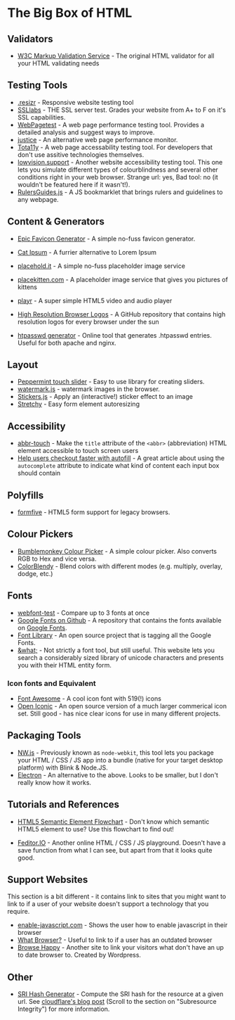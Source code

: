 # The Big Box of HTML

## Validators
 - [W3C Markup Validation Service](https://validator.w3.org/) - The original HTML validator for all your HTML validating needs

## Testing Tools
 - [.resizr](http://resizr.co/) - Responsive website testing tool
 - [SSLlabs](https://www.ssllabs.com/ssltest/) - THE SSL server test. Grades your website from A+ to F on it's SSL capabilities.
 - [WebPagetest](http://www.webpagetest.org/) - A web page performance testing tool. Provides a detailed analysis and suggest ways to improve.
 - [justice](http://okor.github.io/justice/) - An alternative web page performance monitor.
 - [Tota11y](http://khan.github.io/tota11y/) - A web page accessability testing tool. For developers that don't use assitive technologies themselves.
 - [lowvision.support](http://lowvision.support/) - Another website accessibility testing tool. This one lets you simulate different types of colourblindness and several other conditions right in your web browser. Strange url: yes, Bad tool: no (it wouldn't be featured here if it wasn't!).
 - [RulersGuides.js](http://mark-rolich.github.io/RulersGuides.js/) - A JS bookmarklet that brings rulers and guidelines to any webpage.

## Content & Generators
 - [Epic Favicon Generator](https://epicfavicongenerator.com/) - A simple no-fuss favicon generator.
 - [Cat Ipsum](http://catipsum.com/) - A furrier alternative to Lorem Ipsum
 - [placehold.it](https://placehold.it/) - A simple no-fuss placeholder image service
 - [placekitten.com](http://placekitten.com/) - A placeholder image service that gives you pictures of kittens
 - [playr](http://plyr.io/) - A super simple HTML5 video and audio player

 - [High Resolution Browser Logos](https://github.com/alrra/browser-logos#high-resolution-browser-logos) - A GitHub repository that contains high resolution logos for every browser under the sun

 - [htpasswd generator](http://aspirine.org/htpasswd_en.html) - Online tool that generates .htpasswd entries. Useful for both apache and nginx.

## Layout
 - [Peppermint touch slider](http://wd.dizaina.net/en/scripts/peppermint/) - Easy to use library for creating sliders.
 - [watermark.js](http://brianium.github.io/watermarkjs/) - watermark images in the browser.
 - [Stickers.js](http://stickerjs.cmiscm.com/) - Apply an (interactive!) sticker effect to an image
 - [Stretchy](http://leaverou.github.io/stretchy/) - Easy form element autoresizing

## Accessibility
 - [abbr-touch](https://github.com/Tyriar/abbr-touch) - Make the `title` attribute of the `<abbr>` (abbreviation) HTML element accessible to touch screen users
 - [Help users checkout faster with autofill](http://updates.html5rocks.com/2015/06/checkout-faster-with-Autofill) - A great article about using the `autocomplete` attribute to indicate what kind of content each input box should contain

## Polyfills
 - [formfive](http://etiennetalbot.github.io/formFive/) - HTML5 form support for legacy browsers.

## Colour Pickers
 - [Bumblemonkey Colour Picker](http://bumblemonkey.com/picker/picker.html) - A simple colour picker. Also converts RGB to Hex and vice versa.
 - [ColorBlendy](http://colorblendy.com/) - Blend colors with different modes (e.g. multiply, overlay, dodge, etc.)

## Fonts
 - [webfont-test](http://webfont-test.com/) - Compare up to 3 fonts at once
 - [Google Fonts on Github](https://github.com/google/fonts) - A repository that contains the fonts available on [Google Fonts](https://www.google.com/fonts).
 - [Font Library](http://katydecorah.com/font-library/) - An open source project that is tagging all the Google Fonts.
 - [&what;](http://www.amp-what.com/) - Not strictly a font tool, but still useful. This website lets you search a considerably sized library of unicode characters and presents you with their HTML entity form.

### Icon fonts and Equivalent
 - [Font Awesome](http://fontawesome.io/) - A cool icon font with 519(!) icons
 - [Open Iconic](https://useiconic.com/open/) - An open source version of a much larger commerical icon set. Still good - has nice clear icons for use in many different projects.

## Packaging Tools
 - [NW.js](http://nwjs.io/) - Previously known as `node-webkit`, this tool lets you package your HTML / CSS / JS app into a bundle (native for your target desktop platform) with Blink & Node.JS.
 - [Electron](http://electron.atom.io/) - An alternative to the above. Looks to be smaller, but I don't really know how it works.

## Tutorials and References
 - [HTML5 Semantic Element Flowchart](http://html5doctor.com/downloads/h5d-sectioning-flowchart.png) - Don't know which semantic HTML5 element to use? Use this flowchart to find out!

 - [Feditor.IO](http://feditor.io/) - Another online HTML / CSS / JS playground. Doesn't have a save function from what I can see, but apart from that it looks quite good.

## Support Websites
This section is a bit different - it contains link to sites that you might want to link to if a user of your website doesn't support a technology that you require.
 - [enable-javascript.com](http://enable-javascript.com/) - Shows the user how to enable javascript in their browser
 - [What Browser?](https://whatbrowser.org/) - Useful to link to if a user has an outdated browser
 - [Browse Happy](http://browsehappy.com) - Another site to link your visitors what don't have an up to date browser to. Created by Wordpress.

## Other
 - [SRI Hash Generator](https://srihash.org/) - Compute the SRI hash for the resource at a given url. See [cloudflare's blog post](https://blog.cloudflare.com/an-introduction-to-javascript-based-ddos/) (Scroll to the section on "Subresource Integrity") for more information.
